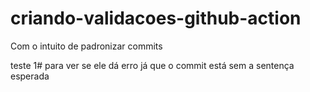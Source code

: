# criando-validacoes-github-action
Com o intuito de padronizar commits

teste 1# para ver se ele dá erro já que o commit está sem a sentença esperada
